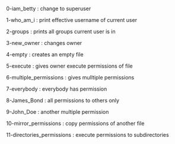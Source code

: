 0-iam_betty : change to superuser

1-who_am_i : print effective username of current user

2-groups : prints all groups current user is in

3-new_owner : changes owner

4-empty : creates an empty file

5-execute : gives owner execute permissions of file

6-multiple_permissions : gives mulltiple permissions

7-everybody : everybody has permission

8-James_Bond : all permissions to others only

9-John_Doe : another multiple permission

10-mirror_permissions : copy permissions of another file

11-directories_permissions : execute permissions to subdirectories
